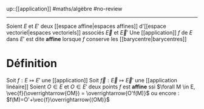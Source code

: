 up::[[application]]
#maths/algèbre #no-review 

---
Soient $E$ et $E'$ deux [[espace affine|espaces affines]] d'[[espace vectoriel|espaces vectoriels]] associés $\vec{E}$ et $\vec{E}'$
Une [[application]] $f$ de $E$ dans $E'$ est dite **affine** lorsque $f$ conserve les [[barycentre|barycentres]]

# Définition
Soit $f : E \mapsto E'$ une [[application]]
Soit $\vec{f} : \vec{E}\mapsto \vec{E}'$ une [[application linéaire]] 
Soient $O \in E$ et $O \in E'$ deux points
$f$ est **affine** ssi $\forall M \in E, \vec{f}(\overrightarrow{OM}) = \overrightarrow{O'f(M)}$
ou encore :
$f(M)=O'+\vec{f}\overrightarrow{(OM)}$

